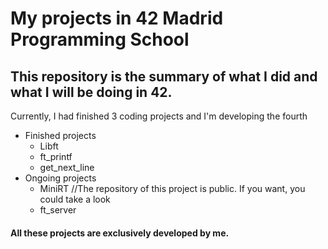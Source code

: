 # My projects in 42 Madrid Programming School
## This repository is the summary of what I did and what I will be doing in 42.

<p>Currently, I had finished 3 coding projects and I'm developing the fourth</p>

* Finished projects
  * Libft
  * ft_printf
  * get_next_line
* Ongoing projects
  * MiniRT //The repository of this project is public. If you want, you could take a look
  * ft_server

#### All these projects are exclusively developed by me.

